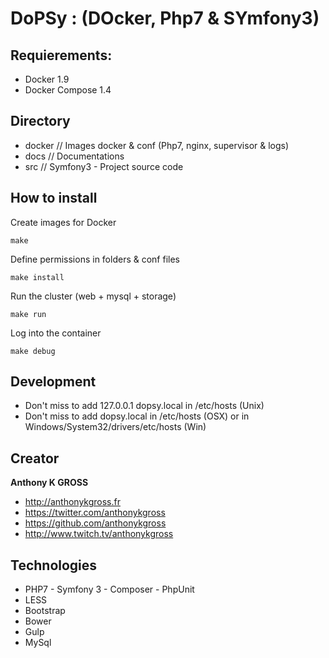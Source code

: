# DoPSy : (DOcker, Php7 & SYmfony3)

## Requierements: 
- Docker 1.9
- Docker Compose 1.4

## Directory 
- docker    // Images docker & conf (Php7, nginx, supervisor & logs)
- docs      // Documentations
- src       // Symfony3 - Project source code

## How to install 

Create images for Docker
```console
make
```

Define permissions in folders & conf files
```console
make install
```

Run the cluster (web + mysql + storage)
```console
make run
```

Log into the container
```console
make debug
```

## Development 

- Don't miss to add 127.0.0.1 dopsy.local in /etc/hosts (Unix)
- Don't miss to add <VM ip> dopsy.local in /etc/hosts (OSX) or in Windows/System32/drivers/etc/hosts (Win)

## Creator

**Anthony K GROSS**
- <http://anthonykgross.fr>
- <https://twitter.com/anthonykgross>
- <https://github.com/anthonykgross>
- <http://www.twitch.tv/anthonykgross>

## Technologies
- PHP7 - Symfony 3 - Composer - PhpUnit
- LESS
- Bootstrap
- Bower
- Gulp
- MySql
